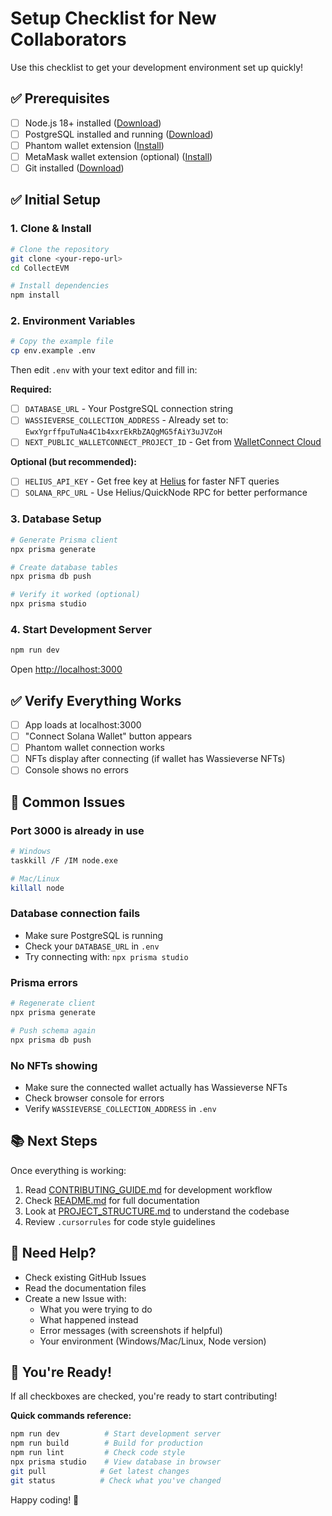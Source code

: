 # Setup Checklist for New Collaborators

Use this checklist to get your development environment set up quickly!

## ✅ Prerequisites

- [ ] Node.js 18+ installed ([Download](https://nodejs.org/))
- [ ] PostgreSQL installed and running ([Download](https://www.postgresql.org/download/))
- [ ] Phantom wallet extension ([Install](https://phantom.app/))
- [ ] MetaMask wallet extension (optional) ([Install](https://metamask.io/))
- [ ] Git installed ([Download](https://git-scm.com/))

## ✅ Initial Setup

### 1. Clone & Install
```bash
# Clone the repository
git clone <your-repo-url>
cd CollectEVM

# Install dependencies
npm install
```

### 2. Environment Variables
```bash
# Copy the example file
cp env.example .env
```

Then edit `.env` with your text editor and fill in:

**Required:**
- [ ] `DATABASE_URL` - Your PostgreSQL connection string
- [ ] `WASSIEVERSE_COLLECTION_ADDRESS` - Already set to: `EwxYgrffpuTuNa4C1b4xxrEkRbZAQgMG5fAiY3uJVZoH`
- [ ] `NEXT_PUBLIC_WALLETCONNECT_PROJECT_ID` - Get from [WalletConnect Cloud](https://cloud.walletconnect.com)

**Optional (but recommended):**
- [ ] `HELIUS_API_KEY` - Get free key at [Helius](https://helius.dev) for faster NFT queries
- [ ] `SOLANA_RPC_URL` - Use Helius/QuickNode RPC for better performance

### 3. Database Setup
```bash
# Generate Prisma client
npx prisma generate

# Create database tables
npx prisma db push

# Verify it worked (optional)
npx prisma studio
```

### 4. Start Development Server
```bash
npm run dev
```

Open [http://localhost:3000](http://localhost:3000)

## ✅ Verify Everything Works

- [ ] App loads at localhost:3000
- [ ] "Connect Solana Wallet" button appears
- [ ] Phantom wallet connection works
- [ ] NFTs display after connecting (if wallet has Wassieverse NFTs)
- [ ] Console shows no errors

## 🎯 Common Issues

### Port 3000 is already in use
```bash
# Windows
taskkill /F /IM node.exe

# Mac/Linux
killall node
```

### Database connection fails
- Make sure PostgreSQL is running
- Check your `DATABASE_URL` in `.env`
- Try connecting with: `npx prisma studio`

### Prisma errors
```bash
# Regenerate client
npx prisma generate

# Push schema again
npx prisma db push
```

### No NFTs showing
- Make sure the connected wallet actually has Wassieverse NFTs
- Check browser console for errors
- Verify `WASSIEVERSE_COLLECTION_ADDRESS` in `.env`

## 📚 Next Steps

Once everything is working:

1. Read [CONTRIBUTING_GUIDE.md](CONTRIBUTING_GUIDE.md) for development workflow
2. Check [README.md](README.md) for full documentation
3. Look at [PROJECT_STRUCTURE.md](PROJECT_STRUCTURE.md) to understand the codebase
4. Review `.cursorrules` for code style guidelines

## 🤝 Need Help?

- Check existing GitHub Issues
- Read the documentation files
- Create a new Issue with:
  - What you were trying to do
  - What happened instead
  - Error messages (with screenshots if helpful)
  - Your environment (Windows/Mac/Linux, Node version)

## 🎉 You're Ready!

If all checkboxes are checked, you're ready to start contributing! 

**Quick commands reference:**
```bash
npm run dev          # Start development server
npm run build        # Build for production
npm run lint         # Check code style
npx prisma studio    # View database in browser
git pull            # Get latest changes
git status          # Check what you've changed
```

Happy coding! 🚀

